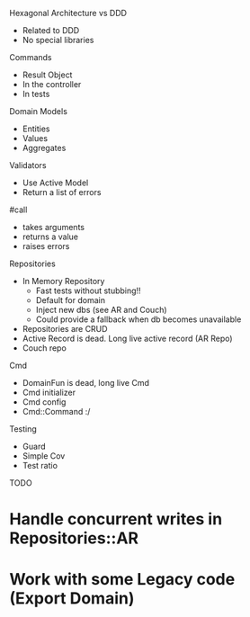 Hexagonal Architecture vs DDD
* Related to DDD
* No special libraries

Commands
* Result Object
* In the controller
* In tests

Domain Models
* Entities
* Values
* Aggregates

Validators
* Use Active Model
* Return a list of errors

#call
* takes arguments
* returns a value
* raises errors

Repositories
* In Memory Repository
  * Fast tests without stubbing!!
  * Default for domain
  * Inject new dbs (see AR and Couch)
  * Could provide a fallback when db becomes unavailable
* Repositories are CRUD
* Active Record is dead.  Long live active record (AR Repo)
* Couch repo

Cmd
* DomainFun is dead, long live Cmd
* Cmd initializer
* Cmd config
* Cmd::Command :/

Testing
* Guard
* Simple Cov
* Test ratio

TODO
# Handle concurrent writes in Repositories::AR
# Work with some Legacy code (Export Domain)
